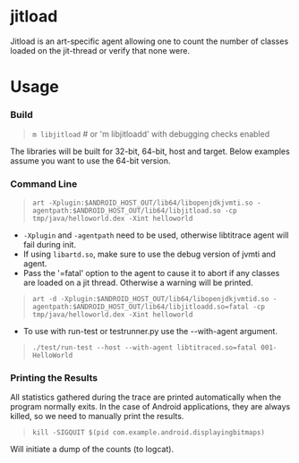 # jitload

Jitload is an art-specific agent allowing one to count the number of classes
loaded on the jit-thread or verify that none were.

# Usage
### Build
>    `m libjitload`  # or 'm libjitloadd' with debugging checks enabled

The libraries will be built for 32-bit, 64-bit, host and target. Below examples assume you want to use the 64-bit version.
### Command Line

>    `art -Xplugin:$ANDROID_HOST_OUT/lib64/libopenjdkjvmti.so -agentpath:$ANDROID_HOST_OUT/lib64/libjitload.so -cp tmp/java/helloworld.dex -Xint helloworld`

* `-Xplugin` and `-agentpath` need to be used, otherwise libtitrace agent will fail during init.
* If using `libartd.so`, make sure to use the debug version of jvmti and agent.
* Pass the '=fatal' option to the agent to cause it to abort if any classes are
  loaded on a jit thread. Otherwise a warning will be printed.

>    `art -d -Xplugin:$ANDROID_HOST_OUT/lib64/libopenjdkjvmtid.so -agentpath:$ANDROID_HOST_OUT/lib64/libjitloadd.so=fatal -cp tmp/java/helloworld.dex -Xint helloworld`

* To use with run-test or testrunner.py use the --with-agent argument.

>    `./test/run-test --host --with-agent libtitraced.so=fatal 001-HelloWorld`


### Printing the Results
All statistics gathered during the trace are printed automatically when the
program normally exits. In the case of Android applications, they are always
killed, so we need to manually print the results.

>    `kill -SIGQUIT $(pid com.example.android.displayingbitmaps)`

Will initiate a dump of the counts (to logcat).

